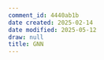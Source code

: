 ```yaml
---
comment_id: 4440ab1b
date created: 2025-02-14
date modified: 2025-05-12
draw: null
title: GNN
---
```

